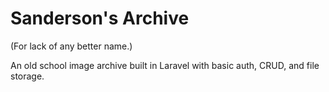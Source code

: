 # Sanderson's Archive

(For lack of any better name.)

An old school image archive built in Laravel with basic auth, CRUD, and file storage.
